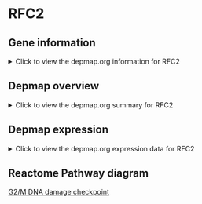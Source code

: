 <h1>RFC2</h1>

<h2>Gene information</h2>
<details>
  <summary>Click to view the depmap.org information for RFC2</summary>
  <iframe src="https://depmap.org/portal/gene/RFC2?tab=about" style="border:none;width:100%;height:800px"></iframe>
</details>

<h2>Depmap overview</h2>
<details>
  <summary>Click to view the depmap.org summary for RFC2</summary>
  <iframe src="https://depmap.org/portal/gene/RFC2?tab=overview" style="border:none;width:100%;height:800px"></iframe>
</details>

<h2>Depmap expression</h2>
<details>
  <summary>Click to view the depmap.org expression data for RFC2</summary>
  <iframe src="https://depmap.org/portal/gene/RFC2?tab=characterization" style="border:none;width:100%;height:800px"></iframe>
</details>



<h2>Reactome Pathway diagram</h2>
<a href="https://reactome.org/PathwayBrowser/#/R-HSA-69473">G2/M DNA damage checkpoint</a>



